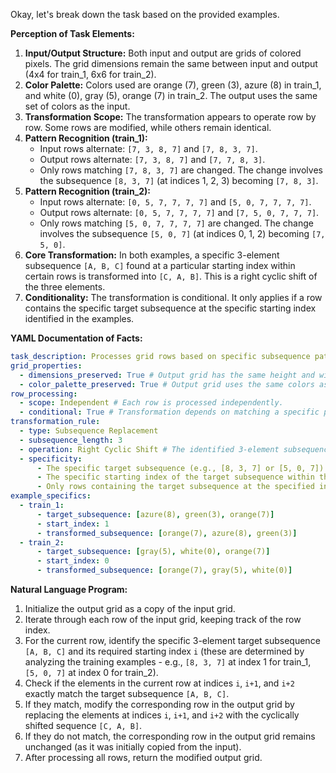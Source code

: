 Okay, let's break down the task based on the provided examples.

**Perception of Task Elements:**

1.  **Input/Output Structure:** Both input and output are grids of colored pixels. The grid dimensions remain the same between input and output (4x4 for train_1, 6x6 for train_2).
2.  **Color Palette:** Colors used are orange (7), green (3), azure (8) in train_1, and white (0), gray (5), orange (7) in train_2. The output uses the same set of colors as the input.
3.  **Transformation Scope:** The transformation appears to operate row by row. Some rows are modified, while others remain identical.
4.  **Pattern Recognition (train_1):**
    *   Input rows alternate: `[7, 3, 8, 7]` and `[7, 8, 3, 7]`.
    *   Output rows alternate: `[7, 3, 8, 7]` and `[7, 7, 8, 3]`.
    *   Only rows matching `[7, 8, 3, 7]` are changed. The change involves the subsequence `[8, 3, 7]` (at indices 1, 2, 3) becoming `[7, 8, 3]`.
5.  **Pattern Recognition (train_2):**
    *   Input rows alternate: `[0, 5, 7, 7, 7, 7]` and `[5, 0, 7, 7, 7, 7]`.
    *   Output rows alternate: `[0, 5, 7, 7, 7, 7]` and `[7, 5, 0, 7, 7, 7]`.
    *   Only rows matching `[5, 0, 7, 7, 7, 7]` are changed. The change involves the subsequence `[5, 0, 7]` (at indices 0, 1, 2) becoming `[7, 5, 0]`.
6.  **Core Transformation:** In both examples, a specific 3-element subsequence `[A, B, C]` found at a particular starting index within certain rows is transformed into `[C, A, B]`. This is a right cyclic shift of the three elements.
7.  **Conditionality:** The transformation is conditional. It only applies if a row contains the specific target subsequence at the specific starting index identified in the examples.

**YAML Documentation of Facts:**


```yaml
task_description: Processes grid rows based on specific subsequence patterns.
grid_properties:
  - dimensions_preserved: True # Output grid has the same height and width as the input.
  - color_palette_preserved: True # Output grid uses the same colors as the input.
row_processing:
  - scope: Independent # Each row is processed independently.
  - conditional: True # Transformation depends on matching a specific pattern within the row.
transformation_rule:
  - type: Subsequence Replacement
  - subsequence_length: 3
  - operation: Right Cyclic Shift # The identified 3-element subsequence [A, B, C] is replaced by [C, A, B].
  - specificity:
      - The specific target subsequence (e.g., [8, 3, 7] or [5, 0, 7]) must be identified.
      - The specific starting index of the target subsequence within the row (e.g., index 1 or index 0) must be identified.
      - Only rows containing the target subsequence at the specified index are modified.
example_specifics:
  - train_1:
      - target_subsequence: [azure(8), green(3), orange(7)]
      - start_index: 1
      - transformed_subsequence: [orange(7), azure(8), green(3)]
  - train_2:
      - target_subsequence: [gray(5), white(0), orange(7)]
      - start_index: 0
      - transformed_subsequence: [orange(7), gray(5), white(0)]
```


**Natural Language Program:**

1.  Initialize the output grid as a copy of the input grid.
2.  Iterate through each row of the input grid, keeping track of the row index.
3.  For the current row, identify the specific 3-element target subsequence `[A, B, C]` and its required starting index `i` (these are determined by analyzing the training examples - e.g., `[8, 3, 7]` at index 1 for train_1, `[5, 0, 7]` at index 0 for train_2).
4.  Check if the elements in the current row at indices `i`, `i+1`, and `i+2` exactly match the target subsequence `[A, B, C]`.
5.  If they match, modify the corresponding row in the output grid by replacing the elements at indices `i`, `i+1`, and `i+2` with the cyclically shifted sequence `[C, A, B]`.
6.  If they do not match, the corresponding row in the output grid remains unchanged (as it was initially copied from the input).
7.  After processing all rows, return the modified output grid.
